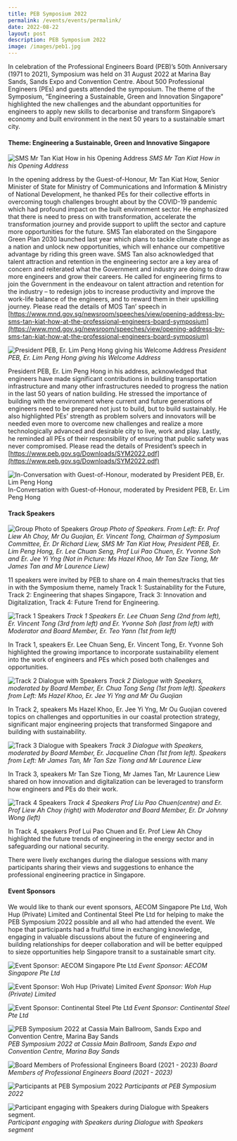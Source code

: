 ```yaml
---
title: PEB Symposium 2022
permalink: /events/events/permalink/
date: 2022-08-22
layout: post
description: PEB Symposium 2022
image: /images/peb1.jpg
---
```


In celebration of the Professional Engineers Board (PEB)’s 50th Anniversary (1971 to 2021), Symposium was held on 31 August 2022 at Marina Bay Sands, Sands Expo and Convention Centre. About 500 Professional Engineers (PEs) and guests attended the symposium. The theme of the Symposium, “Engineering a Sustainable, Green and Innovation Singapore” highlighted the new challenges and the abundant opportunities for engineers to apply new skills to decarbonise and transform Singapore’s economy and built environment in the next 50 years to a sustainable smart city.

#### Theme: Engineering a Sustainable, Green and Innovative Singapore

![SMS Mr Tan Kiat How in his Opening Address](/images/peb1.jpg)
*SMS Mr Tan Kiat How in his Opening Address*

In the opening address by the Guest-of-Honour, Mr Tan Kiat How, Senior Minister of State for Ministry of Communications and Information &amp; Ministry of National Development, he thanked PEs for their collective efforts in overcoming tough challenges brought about by the COVID-19 pandemic which had profound impact on the built environment sector. He emphasized that there is need to press on with transformation, accelerate the transformation journey and provide support to uplift the sector and capture more opportunities for the future. SMS Tan elaborated on the Singapore Green Plan 2030 launched last year which plans to tackle climate change as a nation and unlock new opportunities, which will enhance our competitive advantage by riding this green wave. SMS Tan also acknowledged that talent attraction and retention in the engineering sector are a key area of concern and reiterated what the Government and industry are doing to draw more engineers and grow their careers. He called for engineering firms to join the Government in the endeavour on talent attraction and retention for the industry – to redesign jobs to increase productivity and improve the work-life balance of the engineers, and to reward them in their upskilling journey. Please read the details of MOS Tan’ speech in [https://www.mnd.gov.sg/newsroom/speeches/view/opening-address-by-sms-tan-kiat-how-at-the-professional-engineers-board-symposium](https://www.mnd.gov.sg/newsroom/speeches/view/opening-address-by-sms-tan-kiat-how-at-the-professional-engineers-board-symposium)

![President PEB, Er. Lim Peng Hong giving his Welcome Address](/images/peb_2.jpg)
*President PEB, Er. Lim Peng Hong giving his Welcome Address*

President PEB, Er. Lim Peng Hong in his address, acknowledged that engineers have made significant contributions in building transportation infrastructure and many other infrastructures needed to progress the nation in the last 50 years of nation building. He stressed the importance of building with the environment where current and future generations of engineers need to be prepared not just to build, but to build sustainably. He also highlighted PEs’ strength as problem solvers and innovators will be needed even more to overcome new challenges and realize a more technologically advanced and desirable city to live, work and play. Lastly, he reminded all PEs of their responsibility of ensuring that public safety was never compromised. Please read the details of President’s speech in [https://www.peb.gov.sg/Downloads/SYM2022.pdf](https://www.peb.gov.sg/Downloads/SYM2022.pdf)

![In-Conversation with Guest-of-Honour, moderated by President PEB, Er. Lim Peng Hong](/images/peb3.jpg)
In-Conversation with Guest-of-Honour, moderated by President PEB, Er. Lim Peng Hong

#### Track Speakers
![Group Photo of Speakers](/images/peb4.jpg)
*Group Photo of Speakers. From Left: Er. Prof Liew Ah Choy, Mr Ou Guojian, Er. Vincent Tong, Chairman of Symposium Committee, Er. Dr Richard Liew, SMS Mr Tan Kiat How, President PEB, Er. Lim Peng Hong, Er. Lee Chuan Seng, Prof Lui Pao Chuen, Er. Yvonne Soh and Er. Jee Yi Yng (Not in Picture: Ms Hazel Khoo, Mr Tan Sze Tiong, Mr James Tan and Mr Laurence Liew)*

11 speakers were invited by PEB to share on 4 main themes/tracks that ties in with the Symposium theme, namely Track 1: Sustainability for the Future, Track 2: Engineering that shapes Singapore, Track 3: Innovation and Digitalization, Track 4: Future Trend for Engineering.  

![Track 1 Speakers](/images/peb5.jpg)
*Track 1 Speakers Er. Lee Chuan Seng (2nd from left), Er. Vincent Tong (3rd from left) and Er. Yvonne Soh (last from left) with Moderator and Board Member, Er. Teo Yann (1st from left)*

In Track 1, speakers Er. Lee Chuan Seng, Er. Vincent Tong, Er. Yvonne Soh highlighted the growing importance to incorporate sustainability element into the work of engineers and PEs which posed both challenges and opportunities. 

![Track 2 Dialogue with Speakers](/images/peb6.jpg)
*Track 2 Dialogue with Speakers, moderated by Board Member, Er. Chua Tong Seng (1st from left). Speakers from Left: Ms Hazel Khoo, Er. Jee Yi Yng and Mr Ou Guojian*

In Track 2, speakers Ms Hazel Khoo, Er. Jee Yi Yng, Mr Ou Guojian covered topics on challenges and opportunities in our coastal protection strategy, significant major engineering projects that transformed Singapore and building with sustainability.

![Track 3 Dialogue with Speakers](/images/peb7.jpg)
*Track 3 Dialogue with Speakers, moderated by Board Member, Er. Jacqueline Chan (1st from left). Speakers from Left: Mr James Tan, Mr Tan Sze Tiong and Mr Laurence Liew*

In Track 3, speakers Mr Tan Sze Tiong, Mr James Tan, Mr Laurence Liew shared on how innovation and digitalization can be leveraged to transform how engineers and PEs do their work. 

![Track 4 Speakers](/images/peb8.jpg)
*Track 4 Speakers Prof Liu Pao Chuen(centre) and Er. Prof Liew Ah Choy (right) with Moderator and Board Member, Er. Dr Johnny Wong (left)*

In Track 4, speakers Prof Lui Pao Chuen and Er. Prof Liew Ah Choy highlighted the future trends of engineering in the energy sector and in safeguarding our national security.

There were lively exchanges during the dialogue sessions with many participants sharing their views and suggestions to enhance the professional engineering practice in Singapore. 

#### Event Sponsors
We would like to thank our event sponsors, AECOM Singapore Pte Ltd, Woh Hup (Private) Limited and Continental Steel Pte Ltd for helping to make the PEB Symposium 2022 possible and all who had attended the event. We hope that participants had a fruitful time in exchanging knowledge, engaging in valuable discussions about the future of engineering and building relationships for deeper collaboration and will be better equipped to sieze opportunities help Singapore transit to a sustainable smart city.

![Event Sponsor: AECOM Singapore Pte Ltd](/images/peb9.jpg)
*Event Sponsor: AECOM Singapore Pte Ltd*

![Event Sponsor: Woh Hup (Private) Limited](/images/peb10.jpg)
*Event Sponsor: Woh Hup (Private) Limited*

![Event Sponsor: Continental Steel Pte Ltd](/images/peb11.jpg)
*Event Sponsor: Continental Steel Pte Ltd*

![PEB Symposium 2022 at Cassia Main Ballroom, Sands Expo and Convention Centre, Marina Bay Sands](/images/peb12.jpg)
*PEB Symposium 2022 at Cassia Main Ballroom, Sands Expo and Convention Centre, Marina Bay Sands*

![Board Members of Professional Engineers Board (2021 - 2023)](/images/peb13.jpg)
*Board Members of Professional Engineers Board (2021 - 2023)*

![Participants at PEB Symposium 2022](/images/peb14.jpg)
*Participants at PEB Symposium 2022*

![Participant engaging with Speakers during Dialogue with Speakers segment.](/images/peb15.jpg)
*Participant engaging with Speakers during Dialogue with Speakers segment*